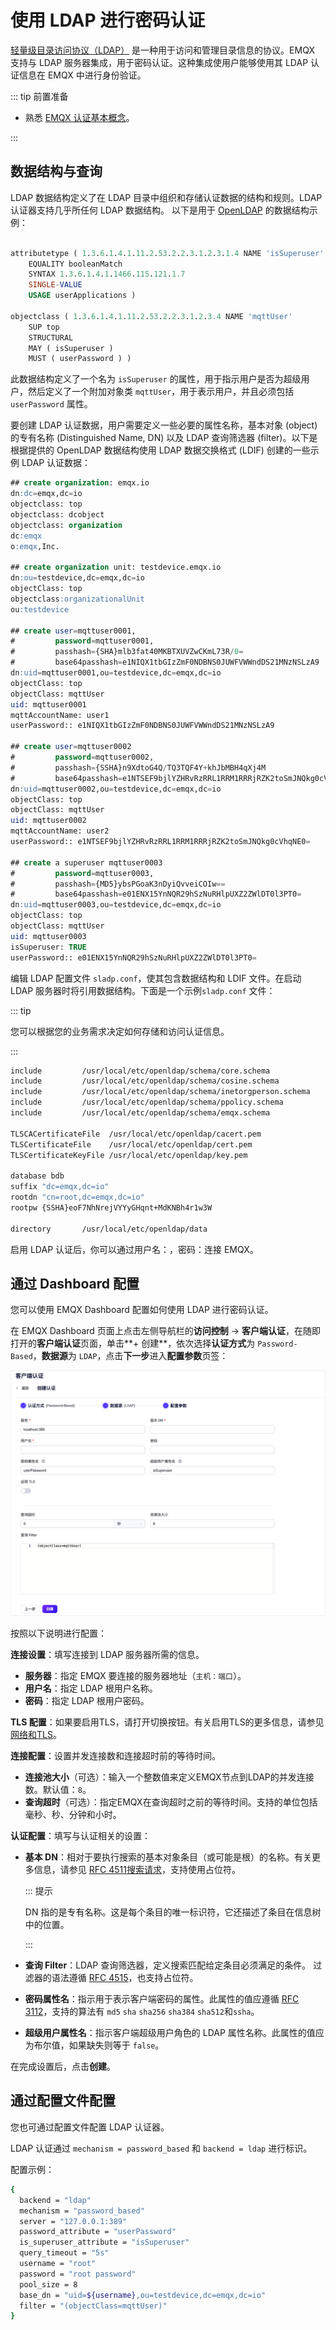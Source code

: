 # 使用 LDAP 进行密码认证

[轻量级目录访问协议（LDAP）](https://ldap.com/) 是一种用于访问和管理目录信息的协议。EMQX 支持与 LDAP 服务器集成，用于密码认证。这种集成使用户能够使用其 LDAP 认证信息在 EMQX 中进行身份验证。

::: tip 前置准备

- 熟悉 [EMQX 认证基本概念](../authn/authn.md)。

:::

## 数据结构与查询

LDAP 数据结构定义了在 LDAP 目录中组织和存储认证数据的结构和规则。LDAP 认证器支持几乎所任何 LDAP 数据结构。 以下是用于 [OpenLDAP](https://www.openldap.org/) 的数据结构示例：

```sql

attributetype ( 1.3.6.1.4.1.11.2.53.2.2.3.1.2.3.1.4 NAME 'isSuperuser'
	EQUALITY booleanMatch
	SYNTAX 1.3.6.1.4.1.1466.115.121.1.7
	SINGLE-VALUE
	USAGE userApplications )

objectclass ( 1.3.6.1.4.1.11.2.53.2.2.3.1.2.3.4 NAME 'mqttUser'
    SUP top
	STRUCTURAL
	MAY ( isSuperuser )
    MUST ( userPassword ) )

```

此数据结构定义了一个名为 `isSuperuser` 的属性，用于指示用户是否为超级用户，然后定义了一个附加对象类 `mqttUser`，用于表示用户，并且必须包括 `userPassword` 属性。

要创建 LDAP 认证数据，用户需要定义一些必要的属性名称，基本对象 (object) 的专有名称 (Distinguished Name, DN) 以及 LDAP 查询筛选器 (filter)。以下是根据提供的 OpenLDAP 数据结构使用 LDAP 数据交换格式 (LDIF) 创建的一些示例 LDAP 认证数据：

```sql
## create organization: emqx.io
dn:dc=emqx,dc=io
objectclass: top
objectclass: dcobject
objectclass: organization
dc:emqx
o:emqx,Inc.

## create organization unit: testdevice.emqx.io
dn:ou=testdevice,dc=emqx,dc=io
objectClass: top
objectclass:organizationalUnit
ou:testdevice

## create user=mqttuser0001,
#         password=mqttuser0001,
#         passhash={SHA}mlb3fat40MKBTXUVZwCKmL73R/0=
#         base64passhash=e1NIQX1tbGIzZmF0NDBNS0JUWFVWWndDS21MNzNSLzA9
dn:uid=mqttuser0001,ou=testdevice,dc=emqx,dc=io
objectClass: top
objectClass: mqttUser
uid: mqttuser0001
mqttAccountName: user1
userPassword:: e1NIQX1tbGIzZmF0NDBNS0JUWFVWWndDS21MNzNSLzA9

## create user=mqttuser0002
#         password=mqttuser0002,
#         passhash={SSHA}n9XdtoG4Q/TQ3TQF4Y+khJbMBH4qXj4M
#         base64passhash=e1NTSEF9bjlYZHRvRzRRL1RRM1RRRjRZK2toSmJNQkg0cVhqNE0=
dn:uid=mqttuser0002,ou=testdevice,dc=emqx,dc=io
objectClass: top
objectClass: mqttUser
uid: mqttuser0002
mqttAccountName: user2
userPassword:: e1NTSEF9bjlYZHRvRzRRL1RRM1RRRjRZK2toSmJNQkg0cVhqNE0=

## create a superuser mqttuser0003
#         password=mqttuser0003,
#         passhash={MD5}ybsPGoaK3nDyiQvveiCOIw==
#         base64passhash=e01ENX15YnNQR29hSzNuRHlpUXZ2ZWlDT0l3PT0=
dn:uid=mqttuser0003,ou=testdevice,dc=emqx,dc=io
objectClass: top
objectClass: mqttUser
uid: mqttuser0003
isSuperuser: TRUE
userPassword:: e01ENX15YnNQR29hSzNuRHlpUXZ2ZWlDT0l3PT0=
```

编辑 LDAP 配置文件 `sladp.conf`，使其包含数据结构和 LDIF 文件。在启动 LDAP 服务器时将引用数据结构。下面是一个示例`sladp.conf` 文件：

::: tip

您可以根据您的业务需求决定如何存储和访问认证信息。

:::

```sh
include         /usr/local/etc/openldap/schema/core.schema
include         /usr/local/etc/openldap/schema/cosine.schema
include         /usr/local/etc/openldap/schema/inetorgperson.schema
include         /usr/local/etc/openldap/schema/ppolicy.schema
include         /usr/local/etc/openldap/schema/emqx.schema

TLSCACertificateFile  /usr/local/etc/openldap/cacert.pem
TLSCertificateFile    /usr/local/etc/openldap/cert.pem
TLSCertificateKeyFile /usr/local/etc/openldap/key.pem

database bdb
suffix "dc=emqx,dc=io"
rootdn "cn=root,dc=emqx,dc=io"
rootpw {SSHA}eoF7NhNrejVYYyGHqnt+MdKNBh4r1w3W

directory       /usr/local/etc/openldap/data
```

启用 LDAP 认证后，你可以通过用户名：，密码：连接 EMQX。

## 通过 Dashboard 配置

您可以使用 EMQX Dashboard 配置如何使用 LDAP 进行密码认证。

在 EMQX Dashboard 页面上点击左侧导航栏的**访问控制** -> **客户端认证**，在随即打开的**客户端认证**页面，单击**+ 创建**，依次选择**认证方式**为 `Password-Based`，**数据源**为 `LDAP`，点击**下一步**进入**配置参数**页签：

<img src="./assets/authn-ldap.png" alt="authn-ldap" style="zoom:67%;" />

按照以下说明进行配置：

**连接设置**：填写连接到 LDAP 服务器所需的信息。

- **服务器**：指定 EMQX 要连接的服务器地址（`主机：端口`）。
- **用户名**：指定 LDAP 根用户名称。
- **密码**：指定 LDAP 根用户密码。

**TLS 配置**：如果要启用TLS，请打开切换按钮。有关启用TLS的更多信息，请参见[网络和TLS](../../network/overview.md)。

**连接配置**：设置并发连接数和连接超时前的等待时间。

- **连接池大小**（可选）：输入一个整数值来定义EMQX节点到LDAP的并发连接数。默认值：`8`。
- **查询超时**（可选）：指定EMQX在查询超时之前的等待时间。支持的单位包括毫秒、秒、分钟和小时。

**认证配置**：填写与认证相关的设置：

- **基本 DN**：相对于要执行搜索的基本对象条目（或可能是根）的名称。有关更多信息，请参见 [RFC 4511搜索请求](https://datatracker.ietf.org/doc/html/rfc4511#section-4.5.1)，支持使用占位符。

  ::: 提示

  DN 指的是专有名称。这是每个条目的唯一标识符，它还描述了条目在信息树中的位置。

  :::

- **查询 Filter**：LDAP 查询筛选器，定义搜索匹配给定条目必须满足的条件。 过滤器的语法遵循 [RFC 4515](https://www.rfc-editor.org/rfc/rfc4515)，也支持占位符。

- **密码属性名**：指示用于表示客户端密码的属性。此属性的值应遵循 [RFC 3112](https://datatracker.ietf.org/doc/html/rfc3112)，支持的算法有 `md5` `sha` `sha256` `sha384` `sha512`和`ssha`。

- **超级用户属性名**：指示客户端超级用户角色的 LDAP 属性名称。此属性的值应为布尔值，如果缺失则等于 `false`。

在完成设置后，点击**创建**。

## 通过配置文件配置

您也可通过配置文件配置 LDAP 认证器。

LDAP 认证通过 `mechanism = password_based` 和 `backend = ldap` 进行标识。

配置示例：

```bash
{
  backend = "ldap"
  mechanism = "password_based"
  server = "127.0.0.1:389"
  password_attribute = "userPassword"
  is_superuser_attribute = "isSuperuser"
  query_timeout = "5s"
  username = "root"
  password = "root password"
  pool_size = 8
  base_dn = "uid=${username},ou=testdevice,dc=emqx,dc=io"
  filter = "(objectClass=mqttUser)"
}
```
